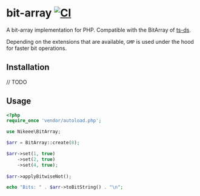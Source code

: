 # bit-array [![CI](https://github.com/nikeee/php-bit-array/actions/workflows/CI.yml/badge.svg)](https://github.com/nikeee/php-bit-array/actions/workflows/CI.yml)
A bit-array implementation for PHP. Compatible with the BitArray of [ts-ds](https://github.com/nikeee/ts-ds).

Depending on the extensions that are available, `GMP` is used under the hood for faster bit operations.

## Installation
// TODO

## Usage
```php
<?php
require_once 'vendor/autoload.php';

use Nikeee\BitArray;

$arr = BitArray::create(8);

$arr->set(1, true)
    ->set(2, true)
    ->set(4, true);
    
$arr->applyBitwiseNot();

echo "Bits: " . $arr->toBitString() . "\n";
```
